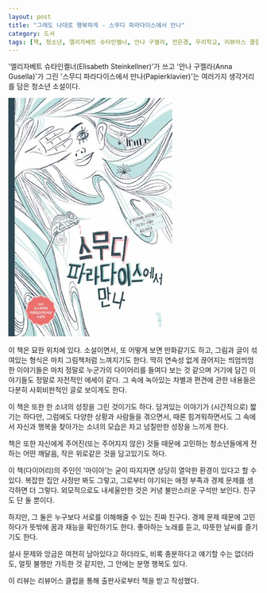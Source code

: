 ```yaml
---
layout: post
title: "그래도 나대로 행복하게 - 스무디 파라다이스에서 만나"
category: 도서
tags: [책, 청소년, 엘리자베트 슈타인켈너, 안나 구젤라, 전은경, 우리학교, 리뷰어스 클럽, 서평]
---
```


'엘리자베트 슈타인켈너(Elisabeth Steinkellner)'가 쓰고
'안나 구젤라(Anna Gusella)'가 그린
'스무디 파라다이스에서 만나(Papierklavier)'는
여러가지 생각거리를 담은 청소년 소설이다.

![표지](/images/book/papierklavier-book-h480.jpg)

이 책은 묘한 위치에 있다.
소설이면서, 또 어떻게 보면 만화같기도 하고,
그림과 글이 섞여있는 형식은 마치 그림책처럼 느껴지기도 한다.
딱히 연속성 없게 끊어지는 띄엄띄엄한 이야기들은 마치 정말로 누군가의 다이어리를 들여다 보는 것 같으며
거기에 담긴 이야기들도 정말로 자전적인 에세이 같다.
그 속에 녹아있는 차별과 편견에 관한 내용들은 다분히 사회비판적인 글로 보이게도 한다.

이 책은 또한 한 소녀의 성장을 그린 것이기도 하다.
담겨있는 이야기가 (시간적으로) 짧기는 하다만,
그럼에도 다양한 상황과 사람들을 겪으면서,
때론 힘겨워하면서도 그 속에서 자신과 행복을 찾아가는 소녀의 모습은 차고 넘칠만한 성장을 느끼게 한다.

책은 또한 자신에게 주어진(또는 주어지지 않은) 것들 때문에 고민하는 청소년들에게 전하는
어떤 깨달음, 작은 위로같은 것을 담고있기도 하다.

이 책(다이어리)의 주인인 '마이아'는 굳이 따지자면 상당히 열악한 환경이 있다고 할 수 있다.
복잡한 집안 사정만 봐도 그렇고, 그로부터 야기되는 애정 부족과 경제 문제를 생각하면 더 그렇다.
외모적으로도 내세울만한 것은 커녕 불만스러운 구석만 보인다. 친구도 단 둘 뿐이다.

하지만, 그 둘은 누구보다 서로를 이해해줄 수 있는 진짜 친구다.
경제 문제 때문에 고민하다가 뜻밖에 꿈과 재능을 확인하기도 한다.
좋아하는 노래를 듣고, 따뜻한 날씨를 즐기기도 한다.

설사 문제와 앙금은 여전히 남아있다고 하더라도,
비록 충분하다고 얘기할 수는 없더라도,
얼핏 불행만 가득한 것 같지만,
그 안에는 분명 행복도 있다.



<div class="im im-info">
이 리뷰는 리뷰어스 클럽을 통해 출판사로부터 책을 받고 작성했다.
</div>
